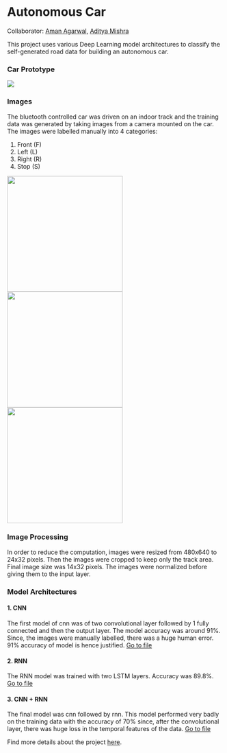 # Autonomous Car
Collaborator: [Aman Agarwal](https://amanbasu.github.io), [Aditya Mishra](https://aditya985.github.io)

This project uses various Deep Learning model architectures to classify the self-generated road data for building an autonomous car.

### Car Prototype
<img src="https://github.com/amanbasu/Autonomous-Car-Prototype/blob/master/Car_image.jpg"/>

### Images
The bluetooth controlled car was driven on an indoor track and the training data was generated by taking images from a camera mounted on the car. The images were labelled manually into 4 categories:
1. Front (F)
2. Left  (L)
3. Right (R)
4. Stop  (S)

<img src="https://github.com/amanbasu/Autonomous-Car-Prototype/blob/master/track_image1.jpg" width="270px" height="270px"/> <img src="https://github.com/amanbasu/Autonomous-Car-Prototype/blob/master/track_image2.jpg" width="270px" height="270px"/> <img src="https://github.com/amanbasu/Autonomous-Car-Prototype/blob/master/track_image3.jpg" width="270px" height="270px"/>

### Image Processing
In order to reduce the computation, images were resized from 480x640 to 24x32 pixels.
Then the images were cropped to keep only the track area. Final image size was 14x32 pixels.
The images were normalized before giving them to the input layer.

### Model Architectures
#### 1. CNN
The first model of cnn was of two convolutional layer followed by 1 fully connected and then the output layer.
The model accuracy was around 91%.
Since, the images were manually labelled, there was a huge human error. 91% accuracy of model is hence justified.
[Go to file](https://github.com/amanbasu/Autonomous-Car-Prototype/blob/master/tf_model_cnn.py)
#### 2. RNN
The RNN model was trained with two LSTM layers. Accuracy was 89.8%.
[Go to file](https://github.com/amanbasu/Autonomous-Car-Prototype/blob/master/tf_model_rnn.py)
#### 3. CNN + RNN
The final model was cnn followed by rnn. This model performed very badly on the training data with the accuracy of 70% since, after the convolutional layer, there was huge loss in the temporal features of the data.
[Go to file](https://github.com/amanbasu/Autonomous-Car-Prototype/blob/master/tf_model_cnn_rnn.py)

Find more details about the project [here](https://github.com/amanbasu/Autonomous-Car-Prototype/blob/master/Review.ipynb).
